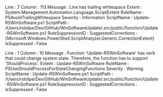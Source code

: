 ﻿
Line                 : 7
Column               : 113
Message              : Line has trailing whitespace
Extent               : System.Management.Automation.Language.ScriptExtent
RuleName             : PSAvoidTrailingWhitespace
Severity             : Information
ScriptName           : Update-RSWinSoftware.ps1
ScriptPath           : /Users/rstolpe/Dev/GitHub/WinSoftwareUpdate/.src/public/function/Update-RSWinSoftware.ps1
RuleSuppressionID    : 
SuggestedCorrections : {Microsoft.Windows.PowerShell.ScriptAnalyzer.Generic.CorrectionExtent}
IsSuppressed         : False

Line                 : 1
Column               : 10
Message              : Function 'Update-RSWinSoftware' has verb that could change system state. Therefore, the function has to support 'ShouldProcess'.
Extent               : Update-RSWinSoftware
RuleName             : PSUseShouldProcessForStateChangingFunctions
Severity             : Warning
ScriptName           : Update-RSWinSoftware.ps1
ScriptPath           : /Users/rstolpe/Dev/GitHub/WinSoftwareUpdate/.src/public/function/Update-RSWinSoftware.ps1
RuleSuppressionID    : 
SuggestedCorrections : 
IsSuppressed         : False


